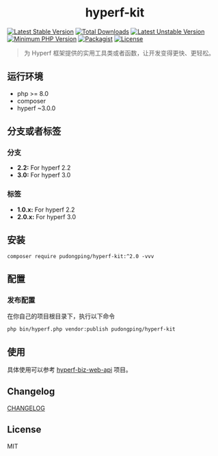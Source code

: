 <h1 align="center">hyperf-kit</h1>

<p align="center">

[![Latest Stable Version](https://poser.pugx.org/pudongping/hyperf-kit/v/stable.svg)](https://packagist.org/packages/pudongping/hyperf-kit)
[![Total Downloads](https://poser.pugx.org/pudongping/hyperf-kit/downloads.svg)](https://packagist.org/packages/pudongping/hyperf-kit)
[![Latest Unstable Version](https://poser.pugx.org/pudongping/hyperf-kit/v/unstable.svg)](https://packagist.org/packages/pudongping/hyperf-kit)
[![Minimum PHP Version](http://img.shields.io/badge/php-%3E%3D%208.0-8892BF.svg)](https://php.net/)
[![Packagist](https://img.shields.io/packagist/v/pudongping/hyperf-kit.svg)](https://github.com/pudongping/hyperf-kit)
[![License](https://poser.pugx.org/pudongping/hyperf-kit/license)](https://packagist.org/packages/pudongping/hyperf-kit)

</p>

> 为 Hyperf 框架提供的实用工具类或者函数，让开发变得更快、更轻松。

## 运行环境

- php >= 8.0
- composer
- hyperf ~3.0.0

## 分支或者标签

### 分支

- **2.2:** For hyperf 2.2
- **3.0:** For hyperf 3.0

### 标签

- **1.0.x:** For hyperf 2.2
- **2.0.x:** For hyperf 3.0

## 安装

```shell
composer require pudongping/hyperf-kit:^2.0 -vvv
```

## 配置

### 发布配置

在你自己的项目根目录下，执行以下命令

```shell
php bin/hyperf.php vendor:publish pudongping/hyperf-kit
```

## 使用

具体使用可以参考 [hyperf-biz-web-api](https://github.com/pudongping/hyperf-biz-web-api) 项目。

## Changelog

[CHANGELOG](./CHANGELOG.md)

## License

MIT